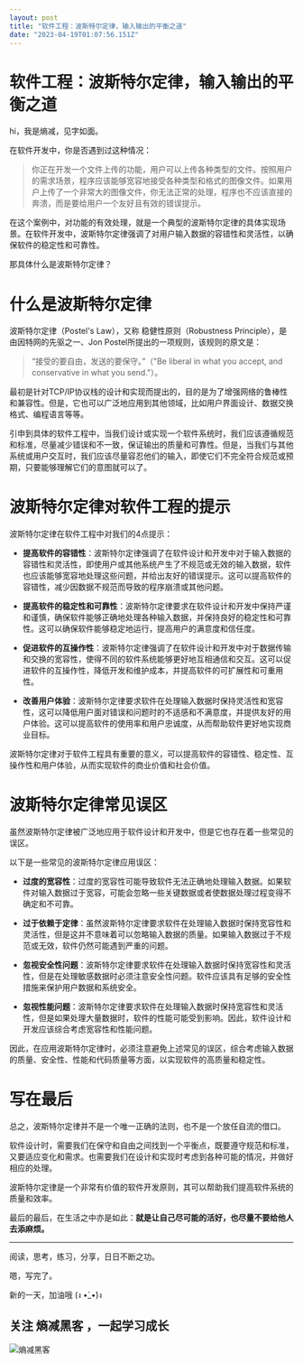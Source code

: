 ```yaml
---
layout: post
title: "软件工程：波斯特尔定律，输入输出的平衡之道"
date: "2023-04-19T01:07:56.151Z"
---
```

软件工程：波斯特尔定律，输入输出的平衡之道
=====================

hi，我是熵减，见字如面。

在软件开发中，你是否遇到过这种情况：

> 你正在开发一个文件上传的功能，用户可以上传各种类型的文件。按照用户的需求场景，程序应该能够宽容地接受各种类型和格式的图像文件。如果用户上传了一个非常大的图像文件，你无法正常的处理，程序也不应该直接的奔溃，而是要给用户一个友好且有效的错误提示。

在这个案例中，对功能的有效处理，就是一个典型的波斯特尔定律的具体实现场景。在软件开发中，波斯特尔定律强调了对用户输入数据的容错性和灵活性，以确保软件的稳定性和可靠性。

那具体什么是波斯特尔定律？

什么是波斯特尔定律
=========

波斯特尔定律（Postel's Law），又称 稳健性原则（Robustness Principle），是由因特网的先驱之一、Jon Postel所提出的一项规则，该规则的原文是：

> “接受的要自由，发送的要保守。”（"Be liberal in what you accept, and conservative in what you send."）。

最初是针对TCP/IP协议栈的设计和实现而提出的，目的是为了增强网络的鲁棒性和兼容性。但是，它也可以广泛地应用到其他领域，比如用户界面设计、数据交换格式、编程语言等等。

引申到具体的软件工程中，当我们设计或实现一个软件系统时，我们应该遵循规范和标准，尽量减少错误和不一致，保证输出的质量和可靠性。但是，当我们与其他系统或用户交互时，我们应该尽量容忍他们的输入，即使它们不完全符合规范或预期，只要能够理解它们的意图就可以了。

波斯特尔定律对软件工程的提示
==============

波斯特尔定律在软件工程中对我们的4点提示：

*   **提高软件的容错性**：波斯特尔定律强调了在软件设计和开发中对于输入数据的容错性和灵活性，即使用户或其他系统产生了不规范或无效的输入数据，软件也应该能够宽容地处理这些问题，并给出友好的错误提示。这可以提高软件的容错性，减少因数据不规范而导致的程序崩溃或其他问题。
    
*   **提高软件的稳定性和可靠性**：波斯特尔定律要求在软件设计和开发中保持严谨和谨慎，确保软件能够正确地处理各种输入数据，并保持良好的稳定性和可靠性。这可以确保软件能够稳定地运行，提高用户的满意度和信任度。
    
*   **促进软件的互操作性**：波斯特尔定律强调了在软件设计和开发中对于数据传输和交换的宽容性，使得不同的软件系统能够更好地互相通信和交互。这可以促进软件的互操作性，降低开发和维护成本，并提高软件的可扩展性和可重用性。
    
*   **改善用户体验**：波斯特尔定律要求软件在处理输入数据时保持灵活性和宽容性，这可以降低用户面对错误和问题时的不适感和不满意度，并提供友好的用户体验。这可以提高软件的使用率和用户忠诚度，从而帮助软件更好地实现商业目标。
    

波斯特尔定律对于软件工程具有重要的意义，可以提高软件的容错性、稳定性、互操作性和用户体验，从而实现软件的商业价值和社会价值。

波斯特尔定律常见误区
==========

虽然波斯特尔定律被广泛地应用于软件设计和开发中，但是它也存在着一些常见的误区。

以下是一些常见的波斯特尔定律应用误区：

*   **过度的宽容性**：过度的宽容性可能导致软件无法正确地处理输入数据。如果软件对输入数据过于宽容，可能会忽略一些关键数据或者使数据处理过程变得不确定和不可靠。
    
*   **过于依赖于定律**：虽然波斯特尔定律要求软件在处理输入数据时保持宽容性和灵活性，但是这并不意味着可以忽略输入数据的质量。如果输入数据过于不规范或无效，软件仍然可能遇到严重的问题。
    
*   **忽视安全性问题**：波斯特尔定律要求软件在处理输入数据时保持宽容性和灵活性，但是在处理敏感数据时必须注意安全性问题。软件应该具有足够的安全性措施来保护用户数据和系统安全。
    
*   **忽视性能问题**：波斯特尔定律要求软件在处理输入数据时保持宽容性和灵活性，但是如果处理大量数据时，软件的性能可能受到影响。因此，软件设计和开发应该综合考虑宽容性和性能问题。
    

因此，在应用波斯特尔定律时，必须注意避免上述常见的误区，综合考虑输入数据的质量、安全性、性能和代码质量等方面，以实现软件的高质量和稳定性。

写在最后
====

总之，波斯特尔定律并不是一个唯一正确的法则，也不是一个放任自流的借口。

软件设计时，需要我们在保守和自由之间找到一个平衡点，既要遵守规范和标准，又要适应变化和需求。也需要我们在设计和实现时考虑到各种可能的情况，并做好相应的处理。

波斯特尔定律是一个非常有价值的软件开发原则，其可以帮助我们提高软件系统的质量和效率。

最后的最后，在生活之中亦是如此：**就是让自己尽可能的活好，也尽量不要给他人去添麻烦。**

* * *

阅读，思考，练习，分享，日日不断之功。

嗯，写完了。

新的一天，加油哦 (ง •̀\_•́)ง

关注 熵减黑客 ，一起学习成长
---------------

  
![熵减黑客](https://files-cdn.cnblogs.com/files/peida/shangjianheike.bmp)